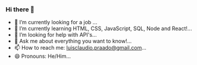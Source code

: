 ### Hi there 👋

- 🔭 I’m currently looking for a job ...
- 🌱 I’m currently learning HTML, CSS, JavaScript, SQL, Node and React!...
- 🤔 I’m looking for help with API's...
- 💬 Ask me about everything you want to know!...
- 📫 How to reach me: luisclaudio.praado@gmail.com...
- 😄 Pronouns: He/Him...
